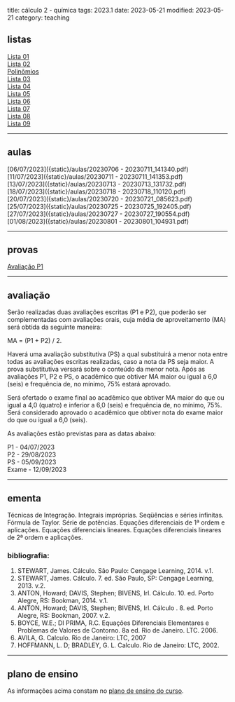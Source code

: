 title: cálculo 2 - química
tags: 2023.1
date: 2023-05-21
modified: 2023-05-21
category: teaching
## listas

[Lista 01]({static}/listas/calculo2-01.pdf)  
[Lista 02]({static}/listas/calculo2-02.pdf)  
[Polinômios]({static}/listas/calculo2-polinomios.pdf)  
[Lista 03]({static}/listas/calculo2-03.pdf)  
[Lista 04]({static}/listas/calculo2-04.pdf)  
[Lista 05]({static}/listas/calculo2-05.pdf)  
[Lista 06]({static}/listas/calculo2-06.pdf)  
[Lista 07]({static}/listas/calculo2-10-2022.pdf)  
[Lista 08]({static}/listas/calculo2-08.pdf)  
[Lista 09]({static}/listas/calculo2-02-2022.pdf)  

---

## aulas

[06/07/2023]({static}/aulas/20230706 - 20230711_141340.pdf)  
[11/07/2023]({static}/aulas/20230711 - 20230711_141353.pdf)  
[13/07/2023]({static}/aulas/20230713 - 20230713_131732.pdf)  
[18/07/2023]({static}/aulas/20230718 - 20230718_110120.pdf)  
[20/07/2023]({static}/aulas/20230720 - 20230721_085623.pdf)  
[25/07/2023]({static}/aulas/20230725 - 20230725_192405.pdf)  
[27/07/2023]({static}/aulas/20230727 - 20230727_190554.pdf)  
[01/08/2023]({static}/aulas/20230801 - 20230801_104931.pdf)  

---

## provas

[Avaliação P1]({static}/provas/2023-1-calculo2-quimica-p1.pdf)  

---

## avaliação

Serão realizadas duas avaliações escritas (P1 e P2), que poderão ser
complementadas com avaliações orais, cuja média de aproveitamento (MA) será
obtida da seguinte maneira:

MA = (P1 + P2) / 2.

Haverá uma avaliação substitutiva (PS) a qual substituirá a menor nota entre
todas as avaliações escritas realizadas, caso a nota da PS seja maior. A prova
substitutiva versará sobre o conteúdo da menor nota. Após as avaliações P1, P2
e PS, o acadêmico que obtiver MA maior ou igual a 6,0 (seis) e frequência
de, no mínimo, 75% estará aprovado.

Será ofertado o exame final ao acadêmico que obtiver MA maior do que ou igual a
4,0 (quatro) e inferior a 6,0 (seis) e frequência de, no mínimo, 75%. Será
considerado aprovado o acadêmico que obtiver nota do exame maior do que ou
igual a 6,0 (seis).

As avaliações estão previstas para as datas abaixo:

P1 - 04/07/2023  
P2 - 29/08/2023  
PS - 05/09/2023  
Exame - 12/09/2023

---

## ementa
Técnicas de Integração. Integrais impróprias. Seqüências e séries infinitas.
Fórmula de Taylor.  Série de potências. Equações diferenciais de 1ª ordem e
aplicações. Equações diferenciais lineares.  Equações diferenciais lineares de
2ª ordem e aplicações.

### bibliografia:  
1. STEWART, James. Cálculo. São Paulo: Cengage Learning, 2014. v.1.
1. STEWART, James. Cálculo. 7. ed. São Paulo, SP: Cengage Learning, 2013. v.2.
3. ANTON, Howard; DAVIS, Stephen; BIVENS, Irl. Cálculo. 10. ed. Porto Alegre,
   RS: Bookman, 2014. v.1.
3. ANTON, Howard; DAVIS, Stephen; BIVENS, Irl. Cálculo . 8. ed. Porto Alegre,
   RS: Bookman, 2007. v.2.
4. BOYCE, W.E.; DI PRIMA, R.C. Equações Diferenciais Elementares e Problemas de
   Valores de Contorno. 8a ed. Rio de Janeiro. LTC. 2006.
5. AVILA, G. Calculo. Rio de Janeiro: LTC, 2007
7. HOFFMANN, L. D; BRADLEY, G. L. Calculo. Rio de Janeiro: LTC, 2002.

---

## plano de ensino
As informações acima constam no [plano de ensino do
curso]({static}/planos/2023-1-calculo2-quimica.pdf).
